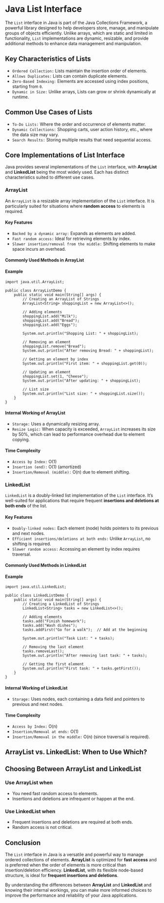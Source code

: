 # Java List Interface
The `List` interface in Java is part of the Java Collections Framework, a powerful library designed to help developers store, manage, and manipulate groups of objects efficiently. Unlike arrays, which are static and limited in functionality, `List` implementations are dynamic, resizable, and provide additional methods to enhance data management and manipulation.

## Key Characteristics of Lists
* `Ordered Collection:` Lists maintain the insertion order of elements.
* `Allows Duplicates:` Lists can contain duplicate elements.
* `Zero-Based Indexing:` Elements are accessed using index positions, starting from `0`.
* `Dynamic in Size:` Unlike arrays, Lists can grow or shrink dynamically at runtime.

## Common Use Cases of Lists
* `To-Do Lists:` Where the order and occurrence of elements matter.
* `Dynamic Collections:` Shopping carts, user action history, etc., where the data size may vary.
* `Search Results:` Storing multiple results that need sequential access.

## Core Implementations of List Interface
Java provides several implementations of the `List` interface, with **ArrayList** and **LinkedList** being the most widely used. Each has distinct characteristics suited to different use cases.

### ArrayList
An `ArrayList` is a resizable array implementation of the `List` interface. It is particularly suited for situations where **random access** to elements is required.

#### Key Features
* `Backed by a dynamic array:` Expands as elements are added.
* `Fast random access:` Ideal for retrieving elements by index.
* `Slower insertion/removal from the middle:` Shifting elements to make space incurs an overhead.

#### Commonly Used Methods in ArrayList

#### Example
```
import java.util.ArrayList;

public class ArrayListDemo {
    public static void main(String[] args) {
        // Creating an ArrayList of Strings
        ArrayList<String> shoppingList = new ArrayList<>();

        // Adding elements
        shoppingList.add("Milk");
        shoppingList.add("Bread");
        shoppingList.add("Eggs");

        System.out.println("Shopping List: " + shoppingList);

        // Removing an element
        shoppingList.remove("Bread");
        System.out.println("After removing Bread: " + shoppingList);

        // Getting an element by index
        System.out.println("First item: " + shoppingList.get(0));

        // Updating an element
        shoppingList.set(1, "Cheese");
        System.out.println("After updating: " + shoppingList);

        // List size
        System.out.println("List size: " + shoppingList.size());
    }
}
```

#### Internal Working of ArrayList
* `Storage:` Uses a dynamically resizing array.
* `Resize Logic:` When capacity is exceeded, `ArrayList` increases its size by 50%, which can lead to performance overhead due to element copying.

#### Time Complexity
* `Access by Index:` O(1)
* `Insertion (end):` O(1) (amortized)
* `Insertion/Removal (middle):` O(n) due to element shifting.

### LinkedList
`LinkedList` is a doubly-linked list implementation of the `List` interface. It’s well-suited for applications that require frequent **insertions and deletions at both ends** of the list.

#### Key Features
* `Doubly-linked nodes:` Each element (node) holds pointers to its previous and next nodes.
* `Efficient insertions/deletions at both ends:` Unlike `ArrayList`, no shifting is required.
* `Slower random access:` Accessing an element by index requires traversal.

#### Commonly Used Methods in LinkedList

#### Example
```
import java.util.LinkedList;

public class LinkedListDemo {
    public static void main(String[] args) {
        // Creating a LinkedList of Strings
        LinkedList<String> tasks = new LinkedList<>();

        // Adding elements
        tasks.add("Finish homework");
        tasks.add("Wash dishes");
        tasks.addFirst("Go for a walk");  // Add at the beginning

        System.out.println("Task List: " + tasks);

        // Removing the last element
        tasks.removeLast();
        System.out.println("After removing last task: " + tasks);

        // Getting the first element
        System.out.println("First task: " + tasks.getFirst());
    }
}
```

#### Internal Working of LinkedList
* `Storage:` Uses nodes, each containing a data field and pointers to previous and next nodes.

#### Time Complexity
* `Access by Index:` O(n)
* `Insertion/Removal at ends:` O(1)
* `Insertion/Removal in the middle:` O(n) (since traversal is required).

## ArrayList vs. LinkedList: When to Use Which?

## Choosing Between ArrayList and LinkedList
###  Use ArrayList when
* You need fast random access to elements.
* Insertions and deletions are infrequent or happen at the end.

### Use LinkedList when
* Frequent insertions and deletions are required at both ends.
* Random access is not critical.

## Conclusion
The `List` interface in Java is a versatile and powerful way to manage ordered collections of elements. **ArrayList** is optimized for **fast access** and is preferred when the order of elements is more critical than insertion/deletion efficiency. **LinkedList**, with its flexible node-based structure, is ideal for **frequent insertions and deletions**.

By understanding the differences between **ArrayList** and **LinkedList** and knowing their internal workings, you can make more informed choices to improve the performance and reliability of your Java applications.